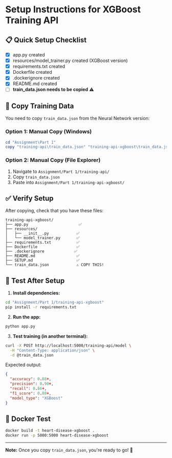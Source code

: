 # Setup Instructions for XGBoost Training API

## 📋 Quick Setup Checklist

- [x] app.py created
- [x] resources/model_trainer.py created (XGBoost version)
- [x] requirements.txt created
- [x] Dockerfile created
- [x] .dockerignore created
- [x] README.md created
- [ ] **train_data.json needs to be copied** ⚠️

## 🔄 Copy Training Data

You need to copy `train_data.json` from the Neural Network version:

### Option 1: Manual Copy (Windows)
```powershell
cd "Assignment\Part 1"
copy "training-api\train_data.json" "training-api-xgboost\train_data.json"
```

### Option 2: Manual Copy (File Explorer)
1. Navigate to `Assignment/Part 1/training-api/`
2. Copy `train_data.json`
3. Paste into `Assignment/Part 1/training-api-xgboost/`

## ✅ Verify Setup

After copying, check that you have these files:

```
training-api-xgboost/
├── app.py                      ✅
├── resources/
│   ├── __init__.py            ✅
│   └── model_trainer.py       ✅
├── requirements.txt           ✅
├── Dockerfile                 ✅
├── .dockerignore             ✅
├── README.md                  ✅
├── SETUP.md                   ✅
└── train_data.json            ⚠️ COPY THIS!
```

## 🧪 Test After Setup

1. **Install dependencies:**
```bash
cd "Assignment/Part 1/training-api-xgboost"
pip install -r requirements.txt
```

2. **Run the app:**
```bash
python app.py
```

3. **Test training (in another terminal):**
```bash
curl -X POST http://localhost:5000/training-api/model \
  -H "Content-Type: application/json" \
  -d @train_data.json
```

Expected output:
```json
{
  "accuracy": 0.88+,
  "precision": 0.90+,
  "recall": 0.86+,
  "f1_score": 0.88+,
  "model_type": "XGBoost"
}
```

## 🐳 Docker Test

```bash
docker build -t heart-disease-xgboost .
docker run -p 5000:5000 heart-disease-xgboost
```

---

**Note:** Once you copy `train_data.json`, you're ready to go! 🚀

